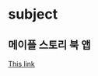 # subject
## 메이플 스토리 북 앱
<a href="https://github.com/dohy-9443/subject/tree/main/maple_story_book#readme/">This link</a>
